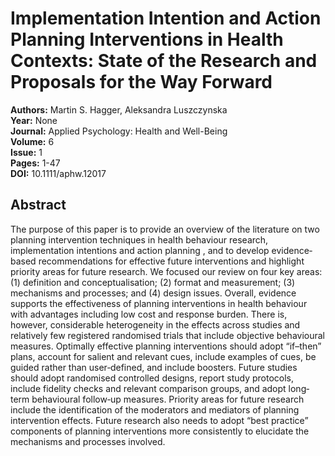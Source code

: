 # Implementation Intention and Action Planning Interventions in Health Contexts: State of the Research and Proposals for the Way Forward

**Authors:** Martin S. Hagger, Aleksandra Luszczynska  
**Year:** None  
**Journal:** Applied Psychology: Health and Well-Being  
**Volume:** 6  
**Issue:** 1  
**Pages:** 1-47  
**DOI:** 10.1111/aphw.12017  

## Abstract
The purpose of this paper is to provide an overview of the literature on two planning intervention techniques in health behaviour research,
              implementation intentions
              and
              action planning
              , and to develop evidence‐based recommendations for effective future interventions and highlight priority areas for future research. We focused our review on four key areas: (1) definition and conceptualisation; (2) format and measurement; (3) mechanisms and processes; and (4) design issues. Overall, evidence supports the effectiveness of planning interventions in health behaviour with advantages including low cost and response burden. There is, however, considerable heterogeneity in the effects across studies and relatively few registered randomised trials that include objective behavioural measures. Optimally effective planning interventions should adopt “if–then” plans, account for salient and relevant cues, include examples of cues, be guided rather than user‐defined, and include boosters. Future studies should adopt randomised controlled designs, report study protocols, include fidelity checks and relevant comparison groups, and adopt long‐term behavioural follow‐up measures. Priority areas for future research include the identification of the moderators and mediators of planning intervention effects. Future research also needs to adopt “best practice” components of planning interventions more consistently to elucidate the mechanisms and processes involved.

